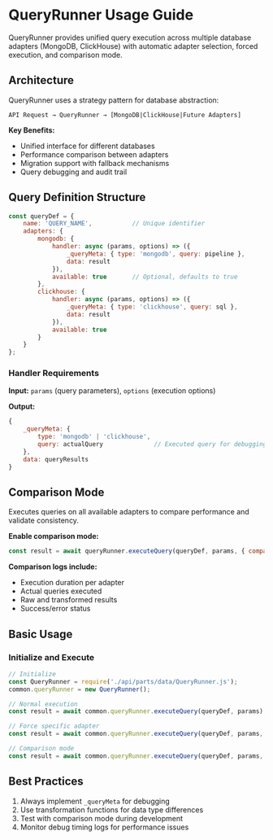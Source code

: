 # QueryRunner Usage Guide

QueryRunner provides unified query execution across multiple database adapters (MongoDB, ClickHouse) with automatic adapter selection, forced execution, and comparison mode.

## Architecture

QueryRunner uses a strategy pattern for database abstraction:

```
API Request → QueryRunner → [MongoDB|ClickHouse|Future Adapters]
```

**Key Benefits:**
- Unified interface for different databases
- Performance comparison between adapters
- Migration support with fallback mechanisms
- Query debugging and audit trail

## Query Definition Structure

```javascript
const queryDef = {
    name: 'QUERY_NAME',           // Unique identifier
    adapters: {
        mongodb: {
            handler: async (params, options) => ({
                _queryMeta: { type: 'mongodb', query: pipeline },
                data: result
            }),
            available: true       // Optional, defaults to true
        },
        clickhouse: {
            handler: async (params, options) => ({
                _queryMeta: { type: 'clickhouse', query: sql },
                data: result
            }),
            available: true
        }
    }
};
```

### Handler Requirements

**Input:** `params` (query parameters), `options` (execution options)

**Output:** 
```javascript
{
    _queryMeta: {
        type: 'mongodb' | 'clickhouse',
        query: actualQuery              // Executed query for debugging
    },
    data: queryResults
}
```

## Comparison Mode

Executes queries on all available adapters to compare performance and validate consistency.

**Enable comparison mode:**
```javascript
const result = await queryRunner.executeQuery(queryDef, params, { comparison: true });
```

**Comparison logs include:**
- Execution duration per adapter
- Actual queries executed
- Raw and transformed results
- Success/error status

## Basic Usage

### Initialize and Execute

```javascript
// Initialize
const QueryRunner = require('./api/parts/data/QueryRunner.js');
common.queryRunner = new QueryRunner();

// Normal execution
const result = await common.queryRunner.executeQuery(queryDef, params);

// Force specific adapter
const result = await common.queryRunner.executeQuery(queryDef, params, { adapter: 'clickhouse' });

// Comparison mode
const result = await common.queryRunner.executeQuery(queryDef, params, { comparison: true });
```

## Best Practices

1. Always implement `_queryMeta` for debugging
2. Use transformation functions for data type differences  
3. Test with comparison mode during development
4. Monitor debug timing logs for performance issues